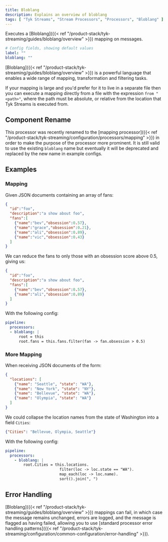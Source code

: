 ```yaml
---
title: Bloblang
description: Explains an overview of bloblang
tags: [ "Tyk Streams", "Stream Processors", "Processors", "Bloblang" ]
---
```


Executes a [Bloblang]({{< ref "/product-stack/tyk-streaming/guides/bloblang/overview" >}}) mapping on messages.

```yml
# Config fields, showing default values
label: ""
bloblang: ""
```

[Bloblang]({{< ref "/product-stack/tyk-streaming/guides/bloblang/overview" >}}) is a powerful language that enables a wide range of mapping, transformation and filtering tasks.

If your mapping is large and you'd prefer for it to live in a separate file then you can execute a mapping directly from a file with the expression `from "<path>"`, where the path must be absolute, or relative from the location that Tyk Streams is executed from.

## Component Rename

<!-- TODO: add mapping processor and link to it -->
This processor was recently renamed to the [mapping processor]({{< ref "/product-stack/tyk-streaming/configuration/processors/mapping" >}}) in order to make the purpose of the processor more prominent. It is still valid to use the existing `bloblang` name but eventually it will be deprecated and replaced by the new name in example configs.

## Examples

### Mapping

Given JSON documents containing an array of fans:

```json
{
  "id":"foo",
  "description":"a show about foo",
  "fans":[
    {"name":"bev","obsession":0.57},
    {"name":"grace","obsession":0.21},
    {"name":"ali","obsession":0.89},
    {"name":"vic","obsession":0.43}
  ]
}
```

We can reduce the fans to only those with an obsession score above 0.5, giving us:

```json
{
  "id":"foo",
  "description":"a show about foo",
  "fans":[
    {"name":"bev","obsession":0.57},
    {"name":"ali","obsession":0.89}
  ]
}
```

With the following config:

```yaml
pipeline:
  processors:
  - bloblang: |
      root = this
      root.fans = this.fans.filter(fan -> fan.obsession > 0.5)
```

### More Mapping

When receiving JSON documents of the form:

```json
{
  "locations": [
    {"name": "Seattle", "state": "WA"},
    {"name": "New York", "state": "NY"},
    {"name": "Bellevue", "state": "WA"},
    {"name": "Olympia", "state": "WA"}
  ]
}
```

We could collapse the location names from the state of Washington into a field `Cities`:

```json
{"Cities": "Bellevue, Olympia, Seattle"}
```

With the following config:

```yaml
pipeline:
  processors:
    - bloblang: |
        root.Cities = this.locations.
                        filter(loc -> loc.state == "WA").
                        map_each(loc -> loc.name).
                        sort().join(", ")
```

## Error Handling

[Bloblang]({{< ref "/product-stack/tyk-streaming/guides/bloblang/overview" >}}) mappings can fail, in which case the message remains unchanged, errors are logged, and the message is flagged as having failed, allowing you to use [standard processor error handling patterns]({{< ref "/product-stack/tyk-streaming/configuration/common-configuration/error-handling" >}}).

<!-- TODO add fallback link -->

<!-- However, [Bloblang]({{< ref "/product-stack/tyk-streaming/guides/bloblang/overview" >}}) itself also provides powerful ways of ensuring your mappings do not fail by specifying desired [fallback behavior]({{< ref "/product-stack/tyk-streaming/configuration/common-configuration/error-handling" >}}). -->
